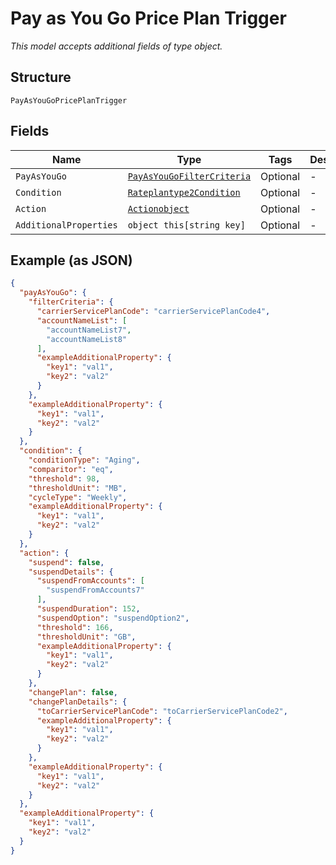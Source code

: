 
# Pay as You Go Price Plan Trigger

*This model accepts additional fields of type object.*

## Structure

`PayAsYouGoPricePlanTrigger`

## Fields

| Name | Type | Tags | Description |
|  --- | --- | --- | --- |
| `PayAsYouGo` | [`PayAsYouGoFilterCriteria`](../../doc/models/pay-as-you-go-filter-criteria.md) | Optional | - |
| `Condition` | [`Rateplantype2Condition`](../../doc/models/rateplantype-2-condition.md) | Optional | - |
| `Action` | [`Actionobject`](../../doc/models/actionobject.md) | Optional | - |
| `AdditionalProperties` | `object this[string key]` | Optional | - |

## Example (as JSON)

```json
{
  "payAsYouGo": {
    "filterCriteria": {
      "carrierServicePlanCode": "carrierServicePlanCode4",
      "accountNameList": [
        "accountNameList7",
        "accountNameList8"
      ],
      "exampleAdditionalProperty": {
        "key1": "val1",
        "key2": "val2"
      }
    },
    "exampleAdditionalProperty": {
      "key1": "val1",
      "key2": "val2"
    }
  },
  "condition": {
    "conditionType": "Aging",
    "comparitor": "eq",
    "threshold": 98,
    "thresholdUnit": "MB",
    "cycleType": "Weekly",
    "exampleAdditionalProperty": {
      "key1": "val1",
      "key2": "val2"
    }
  },
  "action": {
    "suspend": false,
    "suspendDetails": {
      "suspendFromAccounts": [
        "suspendFromAccounts7"
      ],
      "suspendDuration": 152,
      "suspendOption": "suspendOption2",
      "threshold": 166,
      "thresholdUnit": "GB",
      "exampleAdditionalProperty": {
        "key1": "val1",
        "key2": "val2"
      }
    },
    "changePlan": false,
    "changePlanDetails": {
      "toCarrierServicePlanCode": "toCarrierServicePlanCode2",
      "exampleAdditionalProperty": {
        "key1": "val1",
        "key2": "val2"
      }
    },
    "exampleAdditionalProperty": {
      "key1": "val1",
      "key2": "val2"
    }
  },
  "exampleAdditionalProperty": {
    "key1": "val1",
    "key2": "val2"
  }
}
```

